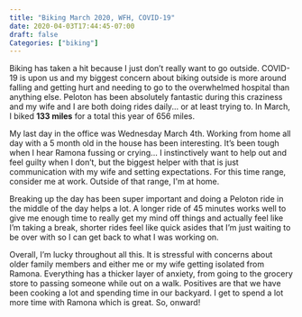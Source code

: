 ```yaml
---
title: "Biking March 2020, WFH, COVID-19"
date: 2020-04-03T17:44:45-07:00
draft: false
Categories: ["biking"]
---
```


Biking has taken a hit because I just don’t really want to go outside. COVID-19
is upon us and my biggest concern about biking outside is more around falling
and getting hurt and needing to go to the overwhelmed hospital than anything
else. Peloton has been absolutely fantastic during this craziness and my wife
and I are both doing rides daily... or at least trying to. In March, I biked
**133 miles** for a total this year of 656 miles.

My last day in the office was Wednesday March 4th. Working from home all day
with a 5 month old in the house has been interesting. It’s been tough when I
hear Ramona fussing or crying... I instinctively want to help out and feel
guilty when I don’t, but the biggest helper with that is just communication with
my wife and setting expectations. For this time range, consider me at work.
Outside of that range, I'm at home.

Breaking up the day has been super important and doing a Peloton ride in the
middle of the day helps a lot. A longer ride of 45 minutes works well to give me
enough time to really get my mind off things and actually feel like I’m taking a
break, shorter rides feel like quick asides that I’m just waiting to be over
with so I can get back to what I was working on.

Overall, I’m lucky throughout all this. It is stressful with concerns about
older family members and either me or my wife getting isolated from Ramona.
Everything has a thicker layer of anxiety, from going to the grocery store to
passing someone while out on a walk. Positives are that we have been cooking a
lot and spending time in our backyard.  I get to spend a lot more time with
Ramona which is great. So, onward!
